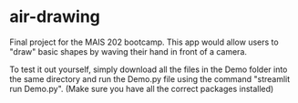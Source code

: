 # air-drawing
Final project for the MAIS 202 bootcamp. This app would allow users to "draw" basic shapes by waving their hand in front of a camera.

To test it out yourself, simply download all the files in the Demo folder into the same directory and run the Demo.py file using the command "streamlit run Demo.py". (Make sure you have all the correct packages installed)
